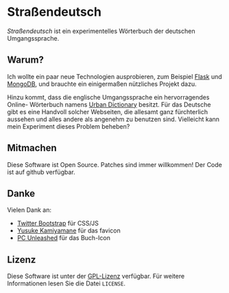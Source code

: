 Straßendeutsch
==============

*Straßendeutsch* ist ein experimentelles Wörterbuch der deutschen
Umgangssprache.

Warum?
------

Ich wollte ein paar neue Technologien ausprobieren, zum Beispiel [Flask][flask]
und [MongoDB][mongodb], und brauchte ein einigermaßen nützliches Projekt dazu.

Hinzu kommt, dass die englische Umgangssprache ein hervorragendes Online-
Wörterbuch namens [Urban Dictionary][ud] besitzt. Für das Deutsche gibt es
eine Handvoll solcher Webseiten, die allesamt ganz fürchterlich aussehen und
alles andere als angenehm zu benutzen sind. Vielleicht kann mein Experiment
dieses Problem beheben?

[flask]: http://flask.pocoo.org/
[mongodb]: http://www.mongodb.org/
[ud]: http://www.urbandictionary.com/

Mitmachen
---------

Diese Software ist Open Source. Patches sind immer willkommen! Der Code ist
auf github verfügbar.

[gh-wb]: https://github.com/fwenzel/woerterbuch


Danke
-----
Vielen Dank an:

* [Twitter Bootstrap](http://twitter.github.com/bootstrap/) für CSS/JS
* [Yusuke Kamiyamane](http://p.yusukekamiyamane.com/) für das favicon
* [PC Unleashed](http://www.iconfinder.com/icondetails/62105/256/books_learn_school_study_icon)
  für das Buch-Icon


Lizenz
------
Diese Software ist unter der [GPL-Lizenz][GPL] verfügbar. Für weitere
Informationen lesen Sie die Datei ``LICENSE``.

[GPL]: http://www.gnu.org/copyleft/gpl.html

